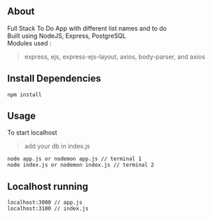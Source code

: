 ## About
Full Stack To Do App with different list names and to do <br />
Built using NodeJS, Express, PostgreSQL <br />
Modules used : <br />
> express, ejs, express-ejs-layout, axios, body-parser, and axios
## Install Dependencies
```
npm install
```
## Usage
To start localhost<br />
> add your db in index.js
```
node app.js or nodemon app.js // terminal 1
node index.js or nodemon index.js // terminal 2
```
## Localhost running
```
localhost:3000 // app.js
localhost:3100 // index.js
```